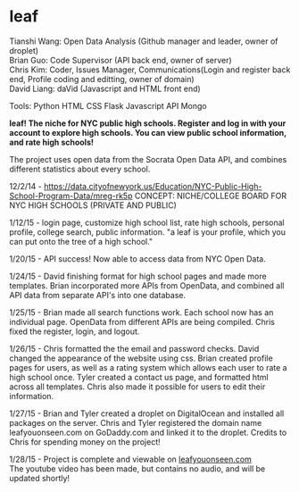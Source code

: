 # leaf

Tianshi Wang: Open Data Analysis (Github manager and leader, owner of droplet) <br>
Brian Guo: Code Supervisor (API back end, owner of server) <br>
Chris Kim: Coder, Issues Manager, Communications(Login and register back end, Profile coding and editting, owner of domain)<br>
David Liang: daVid (Javascript and HTML front end)<br>

Tools:
Python HTML CSS Flask Javascript API Mongo

<b>leaf! The niche for NYC public high schools. Register and log in with your account to explore high schools. You can view public school information, and rate high schools! </b>

The project uses open data from the Socrata Open Data API, and combines different statistics about every school.

12/2/14 - https://data.cityofnewyork.us/Education/NYC-Public-High-School-Program-Data/mreg-rk5p
CONCEPT: NICHE/COLLEGE BOARD FOR NYC HIGH SCHOOLS (PRIVATE AND PUBLIC)

1/12/15 - login page, customize high school list, rate high schools, personal profile, college search, public information.
"a leaf is your profile, which you can put onto the tree of a high school."

1/20/15 - API success! Now able to access data from NYC Open Data.

1/24/15 - David finishing format for high school pages and made more templates. Brian incorporated more APIs from OpenData, and combined all API data from separate API's into one database.

1/25/15 - Brian made all search functions work. Each school now has an individual page. OpenData from different APIs are being compiled. Chris fixed the register, login, and logout.

1/26/15 - Chris formatted the the email and password checks. David changed the appearance of the website using css. Brian created profile pages for users, as well as a rating system which allows each user to rate a high school once. Tyler created a contact us page, and formatted html across all templates. Chris also made it possible for users to edit their information.

1/27/15 - Brian and Tyler created a droplet on DigitalOcean and installed all packages on the server. Chris and Tyler registered the domain name leafyouonseen.com on GoDaddy.com and linked it to the droplet. Credits to Chris for spending money on the project!

1/28/15 - Project is complete and viewable on <a href="leafyouonseen.com">leafyouonseen.com</a><br>
The youtube video has been made, but contains no audio, and will be updated shortly!
